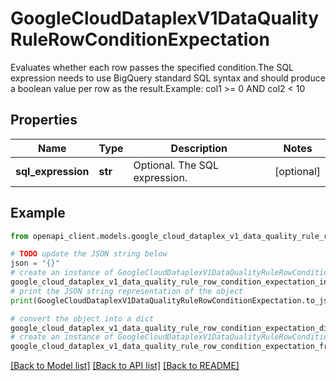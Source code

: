 # GoogleCloudDataplexV1DataQualityRuleRowConditionExpectation

Evaluates whether each row passes the specified condition.The SQL expression needs to use BigQuery standard SQL syntax and should produce a boolean value per row as the result.Example: col1 >= 0 AND col2 < 10

## Properties

Name | Type | Description | Notes
------------ | ------------- | ------------- | -------------
**sql_expression** | **str** | Optional. The SQL expression. | [optional] 

## Example

```python
from openapi_client.models.google_cloud_dataplex_v1_data_quality_rule_row_condition_expectation import GoogleCloudDataplexV1DataQualityRuleRowConditionExpectation

# TODO update the JSON string below
json = "{}"
# create an instance of GoogleCloudDataplexV1DataQualityRuleRowConditionExpectation from a JSON string
google_cloud_dataplex_v1_data_quality_rule_row_condition_expectation_instance = GoogleCloudDataplexV1DataQualityRuleRowConditionExpectation.from_json(json)
# print the JSON string representation of the object
print(GoogleCloudDataplexV1DataQualityRuleRowConditionExpectation.to_json())

# convert the object into a dict
google_cloud_dataplex_v1_data_quality_rule_row_condition_expectation_dict = google_cloud_dataplex_v1_data_quality_rule_row_condition_expectation_instance.to_dict()
# create an instance of GoogleCloudDataplexV1DataQualityRuleRowConditionExpectation from a dict
google_cloud_dataplex_v1_data_quality_rule_row_condition_expectation_from_dict = GoogleCloudDataplexV1DataQualityRuleRowConditionExpectation.from_dict(google_cloud_dataplex_v1_data_quality_rule_row_condition_expectation_dict)
```
[[Back to Model list]](../README.md#documentation-for-models) [[Back to API list]](../README.md#documentation-for-api-endpoints) [[Back to README]](../README.md)


